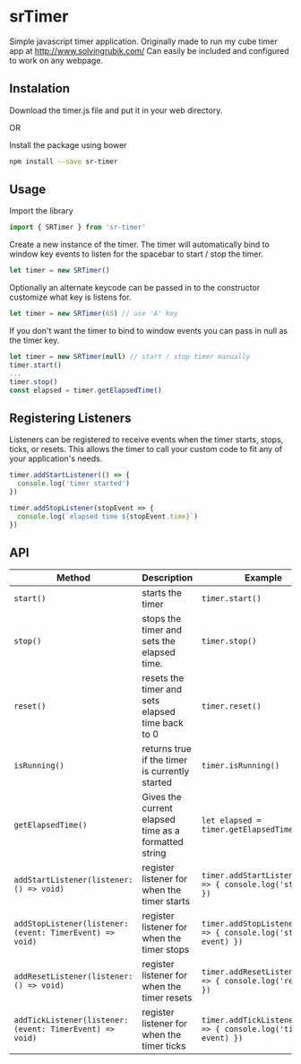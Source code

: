 # srTimer
Simple javascript timer application. Originally made to run my cube timer app at http://www.solvingrubik.com/
Can easily be included and configured to work on any webpage.

## Instalation
Download the timer.js file and put it in your web directory.

OR

Install the package using bower
```bash
npm install --save sr-timer
```

## Usage
Import the library

```javascript
import { SRTimer } from 'sr-timer'
```

Create a new instance of the timer. The timer will automatically bind to window key events to listen for the spacebar to start / stop the timer.

```javascript
let timer = new SRTimer()
```

Optionally an alternate keycode can be passed in to the constructor customize what key is listens for.

```javascript
let timer = new SRTimer(65) // use 'A' key
```

If you don't want the timer to bind to window events you can pass in null as the timer key.

```javascript
let timer = new SRTimer(null) // start / stop timer manually
timer.start()
...
timer.stop()
const elapsed = timer.getElapsedTime()
```

## Registering Listeners
Listeners can be registered to receive events when the timer starts, stops, ticks, or resets. This allows the timer to call your custom code to fit any of your application's needs. 
```javascript
timer.addStartListener(() => {
  console.log('timer started')
})

timer.addStopListener(stopEvent => {
  console.log(`elapsed time ${stopEvent.time}`)
})
```

## API
  | Method | Description | Example |
  |---|---|---|
  | `start()` | starts the timer | `timer.start()` |
  | `stop()` | stops the timer and sets the elapsed time. | `timer.stop()` |
  | `reset()` | resets the timer and sets elapsed time back to 0 | `timer.reset()` |
  | `isRunning()` | returns true if the timer is currently started | `timer.isRunning()` |
  | `getElapsedTime()` | Gives the current elapsed time as a formatted string | `let elapsed = timer.getElapsedTime()` |
  | `addStartListener(listener: () => void)` | register listener for when the timer starts | `timer.addStartListener(() => { console.log('started') })` |
  | `addStopListener(listener: (event: TimerEvent) => void)` | register listener for when the timer stops | `timer.addStopListener(event => { console.log('stopped', event) })` |
  | `addResetListener(listener: () => void)` | register listener for when the timer resets | `timer.addResetListener(() => { console.log('reset') })` |
  | `addTickListener(listener: (event: TimerEvent) => void)` | register listener for when the timer ticks | `timer.addTickListener(event => { console.log('tick', event) })` |